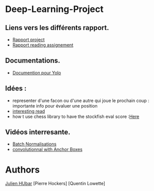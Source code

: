 # Deep-Learning-Project

## Liens vers les différents rapport.
- [Rapport project](https://github.com/jhubar/Deep-Learning-Project/blob/master/Deep_Learning_Project_Report.pdf)
- [Rapport reading assignement](https://www.overleaf.com/1241231948txqpkmphvrgq)



## Documentations.
- [Documention pour Yolo](https://github.com/julien1941/Deep-Learning-Project/blob/master/Reading%20assignment/README.md)

## Idées :
- representer d'une facon ou d'une autre qui joue le prochain coup : importante info pour évaluer une position
- [interesting read](https://int8.io/chess-position-evaluation-with-convolutional-neural-networks-in-julia/#Chess_position_evaluation_task)
- how t use chess library to have the stockfish eval score :[Here](https://stackoverflow.com/questions/58556338/python-evaluating-a-board-position-using-stockfish-from-the-python-chess-librar)

## Vidéos interresante.
- [Batch Normalisations](https://www.youtube.com/watch?v=em6dfRxYkYU)
- [convolutionnal with Anchor Boxes](https://www.youtube.com/watch?v=RTlwl2bv0Tg)

# Authors
[Julien HUbar](https://github.com/jhubar)
[Pierre Hockers]
[Quentin Lowette]




